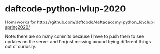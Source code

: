 # daftcode-python-lvlup-2020
Homeworks for https://github.com/daftcode/daftacademy-python_levelup-spring2020/

Note: there are so many commits because I have to push them to see updates on the server and I'm just messing around trying different things out of curiosity.
